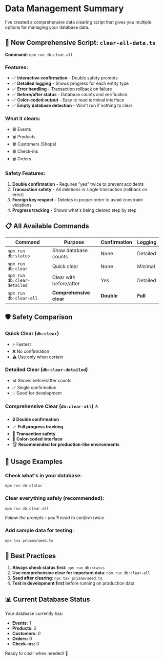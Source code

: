 # Data Management Summary

I've created a comprehensive data clearing script that gives you multiple options for managing your database data.

## 🎯 **New Comprehensive Script: `clear-all-data.ts`**

**Command:** `npm run db:clear-all`

### Features:
- ✅ **Interactive confirmation** - Double safety prompts 
- ✅ **Detailed logging** - Shows progress for each entity type
- ✅ **Error handling** - Transaction rollback on failure
- ✅ **Before/after status** - Database counts and verification
- ✅ **Color-coded output** - Easy to read terminal interface
- ✅ **Empty database detection** - Won't run if nothing to clear

### What it clears:
- 🗑️ Events
- 🗑️ Products  
- 🗑️ Customers (Shops)
- 🗑️ Check-ins
- 🗑️ Orders

### Safety Features:
1. **Double confirmation** - Requires "yes" twice to prevent accidents
2. **Transaction safety** - All deletions in single transaction (rollback on error)
3. **Foreign key respect** - Deletes in proper order to avoid constraint violations
4. **Progress tracking** - Shows what's being cleared step by step

## 📋 **All Available Commands**

| Command | Purpose | Confirmation | Logging |
|---------|---------|-------------|---------|
| `npm run db:status` | Show database counts | None | Detailed |
| `npm run db:clear` | Quick clear | None | Minimal |
| `npm run db:clear-detailed` | Clear with before/after | Yes | Detailed |
| `npm run db:clear-all` | **Comprehensive clear** | **Double** | **Full** |

## 🛡️ **Safety Comparison**

### Quick Clear (`db:clear`)
- ⚡ Fastest
- ❌ No confirmation
- ⚠️ Use only when certain

### Detailed Clear (`db:clear-detailed`)  
- 📊 Shows before/after counts
- ✅ Single confirmation
- 💡 Good for development

### **Comprehensive Clear (`db:clear-all`)** ⭐
- 🔒 **Double confirmation**
- 📈 **Full progress tracking**
- 🔄 **Transaction safety**
- 🎨 **Color-coded interface**
- 🏆 **Recommended for production-like environments**

## 🚀 **Usage Examples**

### Check what's in your database:
```bash
npm run db:status
```

### Clear everything safely (recommended):
```bash
npm run db:clear-all
```
*Follow the prompts - you'll need to confirm twice*

### Add sample data for testing:
```bash
npx tsx prisma/seed.ts
```

## 🎯 **Best Practices**

1. **Always check status first**: `npm run db:status`
2. **Use comprehensive clear for important data**: `npm run db:clear-all`
3. **Seed after clearing**: `npx tsx prisma/seed.ts`
4. **Test in development first** before running on production data

## 📊 **Current Database Status**

Your database currently has:
- **Events:** 1
- **Products:** 2  
- **Customers:** 0
- **Orders:** 0
- **Check-ins:** 0

Ready to clear when needed! 🎉

